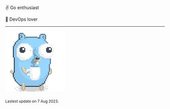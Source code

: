 :v: Go enthusiast

:muscle: DevOps lover

---

![Image alt text](/images/gopher_with_coffee.gif)


<sub>Lastest update on 7 Aug 2023.</sub>
